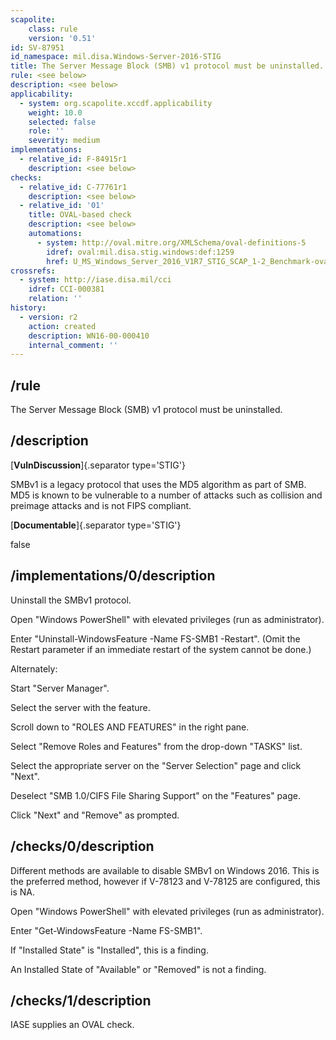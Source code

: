 ```yaml
---
scapolite:
    class: rule
    version: '0.51'
id: SV-87951
id_namespace: mil.disa.Windows-Server-2016-STIG
title: The Server Message Block (SMB) v1 protocol must be uninstalled.
rule: <see below>
description: <see below>
applicability:
  - system: org.scapolite.xccdf.applicability
    weight: 10.0
    selected: false
    role: ''
    severity: medium
implementations:
  - relative_id: F-84915r1
    description: <see below>
checks:
  - relative_id: C-77761r1
    description: <see below>
  - relative_id: '01'
    title: OVAL-based check
    description: <see below>
    automations:
      - system: http://oval.mitre.org/XMLSchema/oval-definitions-5
        idref: oval:mil.disa.stig.windows:def:1259
        href: U_MS_Windows_Server_2016_V1R7_STIG_SCAP_1-2_Benchmark-oval.xml
crossrefs:
  - system: http://iase.disa.mil/cci
    idref: CCI-000381
    relation: ''
history:
  - version: r2
    action: created
    description: WN16-00-000410
    internal_comment: ''
---
```



## /rule

The Server Message Block (SMB) v1 protocol must be uninstalled.

## /description

[**VulnDiscussion**]{.separator type='STIG'}

SMBv1 is a legacy protocol that uses the MD5 algorithm as part of SMB. MD5 is known to be vulnerable to a number of attacks such as collision and preimage attacks and is not FIPS compliant.

[**Documentable**]{.separator type='STIG'}

false

## /implementations/0/description

Uninstall the SMBv1 protocol.

Open "Windows PowerShell" with elevated privileges (run as administrator).

Enter "Uninstall-WindowsFeature -Name FS-SMB1 -Restart".
(Omit the Restart parameter if an immediate restart of the system cannot be done.)

Alternately:

Start "Server Manager".

Select the server with the feature.

Scroll down to "ROLES AND FEATURES" in the right pane.

Select "Remove Roles and Features" from the drop-down "TASKS" list.

Select the appropriate server on the "Server Selection" page and click "Next".

Deselect "SMB 1.0/CIFS File Sharing Support" on the "Features" page.

Click "Next" and "Remove" as prompted.

## /checks/0/description

Different methods are available to disable SMBv1 on Windows 2016.  This is the preferred method, however if V-78123 and V-78125 are configured, this is NA.

Open "Windows PowerShell" with elevated privileges (run as administrator).

Enter "Get-WindowsFeature -Name FS-SMB1".

If "Installed State" is "Installed", this is a finding.

An Installed State of "Available" or "Removed" is not a finding.

## /checks/1/description

IASE supplies an OVAL check.
